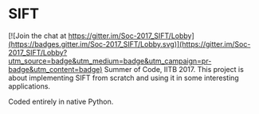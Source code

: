 # SIFT

[![Join the chat at https://gitter.im/Soc-2017_SIFT/Lobby](https://badges.gitter.im/Soc-2017_SIFT/Lobby.svg)](https://gitter.im/Soc-2017_SIFT/Lobby?utm_source=badge&utm_medium=badge&utm_campaign=pr-badge&utm_content=badge)
Summer of Code, IITB 2017. This project is about implementing SIFT from scratch and using it in some interesting applications.

Coded entirely in native Python.
